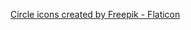 <a href="https://www.flaticon.com/free-icons/circle" title="circle icons">Circle icons created by Freepik - Flaticon</a>